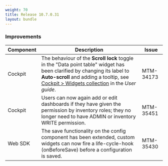 ```yaml
---
weight: 70
title: Release 10.7.0.31
layout: bundle
---
```



### Improvements

<div><table ><colgroup>
<col style="width: 15%;"><col style="width: 70%;"><col style="width: 15%;"></colgroup>
<thead><tr>
<th>
Component</th>
<th>
Description</th>
<th>
Issue</th>
</tr>
</thead><tbody>


<tr>
<td>
Cockpit</td>
<td > The behaviour of the <b>Scroll lock</b> toggle in the "Data point table" widget has been clarified by changing its label to <b>Auto-scroll</b> and adding a tooltip, see <a href="https://cumulocity.com/guides/10.7.0/users-guide/cockpit/#widgets" class="no-ajaxy">Cockpit > Widgets collection</a> in the <em>User guide</em>.</td>
<td>
MTM-34173</td>
</tr>

<tr>
<td>
Cockpit</td>
<td > Users can now again add or edit dashboards if they have given the permission by inventory roles; they no longer need to have ADMIN or inventory WRITE permission. </td>
<td>
MTM-35451</td>
</tr>

<tr>
<td>
Web SDK</td>
<td > The save functionality on the config component has been extended, custom widgets can now fire a life-cycle-hook (onBeforeSave) before a configuration is saved. </td>
<td>
MTM-35430</td>
</tr>


</tbody></table></div>
